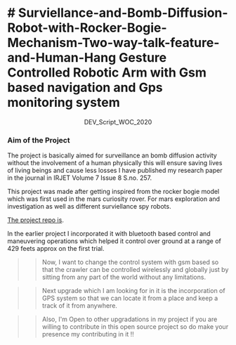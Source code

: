 <h1># Surviellance-and-Bomb-Diffusion-Robot-with-Rocker-Bogie-Mechanism-Two-way-talk-feature-and-Human-Hang Gesture Controlled Robotic Arm with Gsm based navigation and Gps monitoring system</h1>

<p align="center">DEV_Script_WOC_2020 </p>

<p align="center"><h3> <b> Aim of the Project </b> </h3> </p>
																																			
																																			
																																			
The project is basically aimed for surveillance an bomb diffusion activity without the involvement of a human physically this will ensure saving lives of living beings and cause less losses I have published my research paper in the journal in IRJET Volume 7 Issue 8 S.no. 257.

This project was made after getting inspired from the rocker bogie model which was first used in the mars curiosity rover. For mars exploration and investigation as well as different surviellance spy robots.

[The project repo is](https://github.com/users/ssg8288/projects/).



In the earlier project I incorporated it with bluetooth based control and maneuvering operations which helped it control over ground at a range of 429 feets approx on the first trial. 

>> Now, I want to change the control system with gsm based so that the crawler can be controlled wirelessly and globally just by sitting from any part of the world without any limitations.

>>Next upgrade which I am looking for in it is the incorporation of GPS system so that we can locate it from a place and keep a track of it from anywhere.

>>Also, I'm Open to other upgradations in my project if you are willing to contribute in this open source project so do make your presence my contributing in it !!



